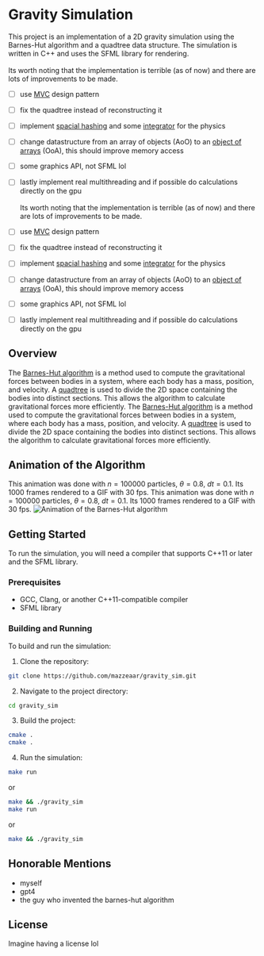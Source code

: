 # Gravity Simulation

This project is an implementation of a 2D gravity simulation using the Barnes-Hut algorithm and a quadtree data structure. The simulation is written in C++ and uses the SFML library for rendering. </br></br>
Its worth noting that the implementation is terrible (as of now) and there are lots of improvements to be made.

- [ ] use [MVC](https://en.wikipedia.org/wiki/Model–view–controller) design pattern
- [ ] fix the quadtree instead of reconstructing it
- [ ] implement [spacial hashing](https://en.wikipedia.org/wiki/Geometric_hashing) and some [integrator](https://en.wikipedia.org/wiki/Numerical_integration) for the physics
- [ ] change datastructure from an array of objects (AoO) to an [object of arrays](https://stackoverflow.com/questions/37988451/convert-array-of-objects-to-an-object-of-arrays) (OoA), this should improve memory access
- [ ] some graphics API, not SFML lol
- [ ] lastly implement real multithreading and if possible do calculations directly on the gpu </br></br>
      Its worth noting that the implementation is terrible (as of now) and there are lots of improvements to be made.

- [ ] use [MVC](https://en.wikipedia.org/wiki/Model–view–controller) design pattern
- [ ] fix the quadtree instead of reconstructing it
- [ ] implement [spacial hashing](https://en.wikipedia.org/wiki/Geometric_hashing) and some [integrator](https://en.wikipedia.org/wiki/Numerical_integration) for the physics
- [ ] change datastructure from an array of objects (AoO) to an [object of arrays](https://stackoverflow.com/questions/37988451/convert-array-of-objects-to-an-object-of-arrays) (OoA), this should improve memory access
- [ ] some graphics API, not SFML lol
- [ ] lastly implement real multithreading and if possible do calculations directly on the gpu

## Overview

The [Barnes-Hut algorithm](https://en.wikipedia.org/wiki/Barnes–Hut_simulation) is a method used to compute the gravitational forces between bodies in a system, where each body has a mass, position, and velocity. A [quadtree](https://en.wikipedia.org/wiki/Quadtree#:~:text=A%20quadtree%20is%20a%20tree,into%20four%20quadrants%20or%20regions.) is used to divide the 2D space containing the bodies into distinct sections. This allows the algorithm to calculate gravitational forces more efficiently.
The [Barnes-Hut algorithm](https://en.wikipedia.org/wiki/Barnes–Hut_simulation) is a method used to compute the gravitational forces between bodies in a system, where each body has a mass, position, and velocity. A [quadtree](https://en.wikipedia.org/wiki/Quadtree#:~:text=A%20quadtree%20is%20a%20tree,into%20four%20quadrants%20or%20regions.) is used to divide the 2D space containing the bodies into distinct sections. This allows the algorithm to calculate gravitational forces more efficiently.

## Animation of the Algorithm

This animation was done with $n=100000$ particles, $\theta = 0.8$, $dt = 0.1$. Its $1000$ frames rendered to a GIF with $30 \text{ fps}$.
This animation was done with $n=100000$ particles, $\theta = 0.8$, $dt = 0.1$. Its $1000$ frames rendered to a GIF with $30 \text{ fps}$.
![Animation of the Barnes-Hut algorithm](./images/animation.gif)

## Getting Started

To run the simulation, you will need a compiler that supports C++11 or later and the SFML library.

### Prerequisites

- GCC, Clang, or another C++11-compatible compiler
- SFML library

### Building and Running

To build and run the simulation:

1. Clone the repository:

```bash
git clone https://github.com/mazzeaar/gravity_sim.git
```

2. Navigate to the project directory:

```bash
cd gravity_sim
```

3. Build the project:

```bash
cmake .
cmake .
```

4. Run the simulation:

```bash
make run
```

or

```bash
make && ./gravity_sim
make run
```

or

```bash
make && ./gravity_sim
```

## Honorable Mentions

- myself
- gpt4
- the guy who invented the barnes-hut algorithm

## License

Imagine having a license lol
